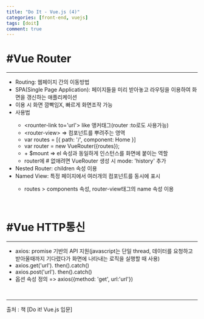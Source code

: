 ```yaml
---
title: "Do It - Vue.js (4)"
categories: [front-end, vuejs]
tags: [doit]
comment: true
---
```


<h1>#Vue Router</h1>
<hr>
<ul>
	<li>Routing: 웹페이지 간의 이동방법</li>
	<li>SPA(Single Page Application): 페이지들을 미리 받아놓고 라우팅을 이용하여 화면을 갱신하는 애플리케이션</li>
	<li>이용 시 화면 깜빡임X, 빠르게 화면조작 가능</li>
	<li>사용법</li>
	<ul>
		<li>&lt;rounter-link to='url'&gt; like 앵커태그(router :to로도 사용가능)</li>
		<li>&lt;router-view&gt; => 컴포넌트를 뿌려주는 영역</li>
		<li>var routes = [{ path: '/', component: Home }]</li>
		<li>var router = new VueRouter({routes});</li>
		<li>+ $mount => el 속성과 동일하게 인스턴스를 화면에 붙이는 역할</li>
		<li>router에 # 없애려면 VueRouter 생성 시 mode: 'history' 추가</li>
	</ul>
	<li>Nested Router: children 속성 이용</li>
	<li>Named View: 특정 페이지에서 여러개의 컴포넌트를 동시에 표시</li>
	<ul>
		<li>routes > components 속성, router-view태그의 name 속성 이용</li>
	</ul>
</ul>
<br>
<h1>#Vue HTTP통신</h1>
<hr>
<ul>
	<li>axios: promise 기반의 API 지원(javascript는 단일 thread, 데이터를 요청하고 받아올때까지 기다렸다가 화면에 나타내는 로직을 실행할 때 사용)</li>
	<li>axios.get('url'). then().catch()</li>
	<li>axios.post('url'). then().catch()</li>
	<li>옵션 속성 정의 => axios({method: 'get', url:'url'})</li>
</ul>
<br>
<hr>
출처 : 책 [Do it! Vue.js 입문]

